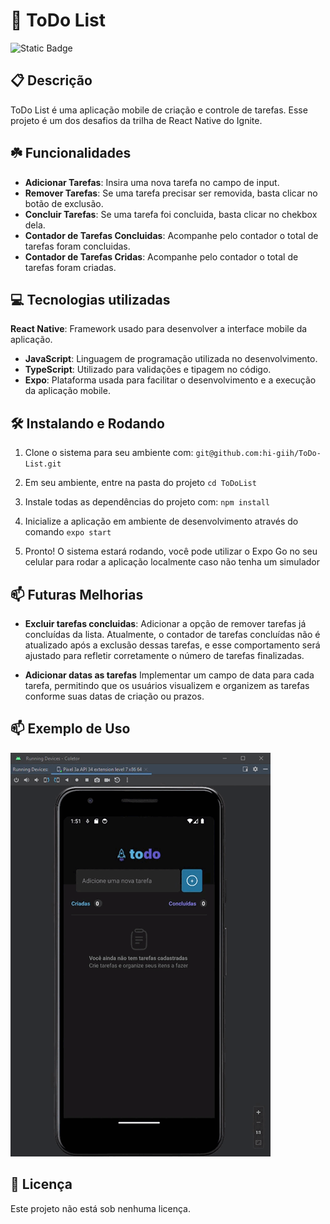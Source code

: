 # 🚀 ToDo List

![Static Badge](https://img.shields.io/badge/status-Active-gren?style=for-the-badge)


## 📋 Descrição

ToDo List é uma aplicação mobile de criação e controle de tarefas.
Esse projeto é um dos desafios da trilha de React Native do Ignite.

## ☘️ Funcionalidades
 
- **Adicionar Tarefas**: Insira uma nova tarefa no campo de input.
- **Remover Tarefas**: Se uma tarefa precisar ser removida, basta clicar no botão de exclusão.
- **Concluir Tarefas**: Se uma tarefa foi concluida, basta clicar no chekbox dela.
- **Contador de Tarefas Concluidas**: Acompanhe pelo contador o total de tarefas foram concluidas.
- **Contador de Tarefas Cridas**: Acompanhe pelo contador o total de tarefas foram criadas.

## 💻 Tecnologias utilizadas

 **React Native**: Framework usado para desenvolver a interface mobile da aplicação.
- **JavaScript**: Linguagem de programação utilizada no desenvolvimento.
- **TypeScript**: Utilizado para validações e tipagem no código.
- **Expo**: Plataforma usada para facilitar o desenvolvimento e a execução da aplicação mobile.

## 🛠️ Instalando e Rodando

1. Clone o sistema para seu ambiente com: `git@github.com:hi-giih/ToDo-List.git`

2. Em seu ambiente, entre na pasta do projeto `cd ToDoList`

3. Instale todas as dependências do projeto com: `npm install`

4. Inicialize a aplicação em ambiente de desenvolvimento através do comando `expo start`

6. Pronto! O sistema estará rodando, você pode utilizar o Expo Go no seu celular para rodar a aplicação localmente caso não tenha um simulador

## 📫 Futuras Melhorias

- **Excluir tarefas concluidas**: Adicionar a opção de remover tarefas já concluídas da lista. Atualmente, o contador de tarefas concluídas não é atualizado após a exclusão dessas tarefas, e esse comportamento será ajustado para refletir corretamente o número de tarefas finalizadas.

- **Adicionar datas as tarefas**  Implementar um campo de data para cada tarefa, permitindo que os usuários visualizem e organizem as tarefas conforme suas datas de criação ou prazos.


## 📫 Exemplo de Uso

![Demonstração](./ToDoList.gif)


## 📜 Licença 

Este projeto não está sob nenhuma licença.
